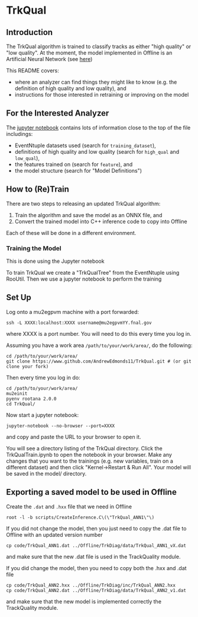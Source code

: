 # TrkQual

## Introduction
The TrkQual algorithm is trained to classify tracks as either "high quality" or "low quality". At the moment, the model implemented in Offline is an Artificial Neural Network (see [here](https://github.com/Mu2e/Offline/blob/main/TrkDiag/src/TrackQuality_module.cc))

This README covers:
* where an analyzer can find things they might like to know (e.g. the definition of high quality and low quality), and
* instructions for those interested in retraining or improving on the model

## For the Interested Analyzer
The [jupyter notebook](TrkQualTrain.ipynb) contains lots of information close to the top of the file includings:
* EventNtuple datasets used (search for ```training_dataset```),
* definitions of high quality and low quality (search for ```high_qual``` and ```low_qual```),
* the features trained on (search for ```feature```), and
* the model structure (search for "Model Definitions")

## How to (Re)Train
There are two steps to releasing an updated TrkQual algorithm:

1. Train the algorithm and save the model as an ONNX file, and
1. Convert the trained model into C++ inference code to copy into Offline

Each of these will be done in a different environment.

### Training the Model
This is done using the Jupyter notebook

To train TrkQual we create a "TrkQualTree" from the EventNtuple using RooUtil. Then we use a jupyter notebook to perform the training

## Set Up
Log onto a mu2egpvm machine with a port forwarded:

```
ssh -L XXXX:localhost:XXXX username@mu2egpvmYY.fnal.gov
```

where XXXX is a port number. You will need to do this every time you log in.

Assuming you have a work area ```/path/to/your/work/area/```, do the following:

```
cd /path/to/your/work/area/
git clone https://www.github.com/AndrewEdmonds11/TrkQual.git # (or git clone your fork)
```

Then every time you log in do:
```
cd /path/to/your/work/area/
mu2einit
pyenv rootana 2.0.0
cd TrkQual/
```

Now start a jupyter notebook:

```
jupyter-notebook --no-browser --port=XXXX
```

and copy and paste the URL to your browser to open it.

You will see a directory listing of the TrkQual directory. Click the TrkQualTrain.ipynb to open the notebook in your browser. Make any changes that you want to the trainings (e.g. new variables, train on a different dataset) and then click "Kernel->Restart & Run All". Your model will be saved in the model/ directory.

## Exporting a saved model to be used in Offline

Create the ```.dat``` and ```.hxx``` file that we need in Offline

```
root -l -b scripts/CreateInference.C\(\"TrkQual_ANN1\"\)
```

If you did not change the model, then you just need to copy the .dat file to Offline with an updated version number

```
cp code/TrkQual_ANN1.dat ../Offline/TrkDiag/data/TrkQual_ANN1_vX.dat
```

and make sure that the new .dat file is used in the TrackQuality module.

If you did change the model, then you need to copy both the .hxx and .dat file

```
cp code/TrkQual_ANN2.hxx ../Offline/TrkDiag/inc/TrkQual_ANN2.hxx
cp code/TrkQual_ANN2.dat ../Offline/TrkDiag/data/TrkQual_ANN2_v1.dat
```

and make sure that the new model is implemented correctly the TrackQuality module.
